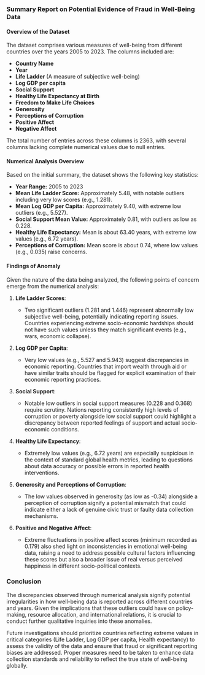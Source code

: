 ### Summary Report on Potential Evidence of Fraud in Well-Being Data

#### Overview of the Dataset
The dataset comprises various measures of well-being from different countries over the years 2005 to 2023. The columns included are:

- **Country Name**
- **Year**
- **Life Ladder** (A measure of subjective well-being)
- **Log GDP per capita**
- **Social Support**
- **Healthy Life Expectancy at Birth**
- **Freedom to Make Life Choices**
- **Generosity**
- **Perceptions of Corruption**
- **Positive Affect**
- **Negative Affect**

The total number of entries across these columns is 2363, with several columns lacking complete numerical values due to null entries. 

#### Numerical Analysis Overview
Based on the initial summary, the dataset shows the following key statistics:

- **Year Range:** 2005 to 2023
- **Mean Life Ladder Score:** Approximately 5.48, with notable outliers including very low scores (e.g., 1.281).
- **Mean Log GDP per Capita:** Approximately 9.40, with extreme low outliers (e.g., 5.527).
- **Social Support Mean Value:** Approximately 0.81, with outliers as low as 0.228.
- **Healthy Life Expectancy:** Mean is about 63.40 years, with extreme low values (e.g., 6.72 years).
- **Perceptions of Corruption:** Mean score is about 0.74, where low values (e.g., 0.035) raise concerns.

#### Findings of Anomaly
Given the nature of the data being analyzed, the following points of concern emerge from the numerical analysis:

1. **Life Ladder Scores**: 
   - Two significant outliers (1.281 and 1.446) represent abnormally low subjective well-being, potentially indicating reporting issues. Countries experiencing extreme socio-economic hardships should not have such values unless they match significant events (e.g., wars, economic collapse).

2. **Log GDP per Capita**:
   - Very low values (e.g., 5.527 and 5.943) suggest discrepancies in economic reporting. Countries that import wealth through aid or have similar traits should be flagged for explicit examination of their economic reporting practices.

3. **Social Support**: 
   - Notable low outliers in social support measures (0.228 and 0.368) require scrutiny. Nations reporting consistently high levels of corruption or poverty alongside low social support could highlight a discrepancy between reported feelings of support and actual socio-economic conditions.

4. **Healthy Life Expectancy**: 
   - Extremely low values (e.g., 6.72 years) are especially suspicious in the context of standard global health metrics, leading to questions about data accuracy or possible errors in reported health interventions.

5. **Generosity and Perceptions of Corruption**:
   - The low values observed in generosity (as low as -0.34) alongside a perception of corruption signify a potential mismatch that could indicate either a lack of genuine civic trust or faulty data collection mechanisms.

6. **Positive and Negative Affect**:
   - Extreme fluctuations in positive affect scores (minimum recorded as 0.179) also shed light on inconsistencies in emotional well-being data, raising a need to address possible cultural factors influencing these scores but also a broader issue of real versus perceived happiness in different socio-political contexts.

### Conclusion
The discrepancies observed through numerical analysis signify potential irregularities in how well-being data is reported across different countries and years. Given the implications that these outliers could have on policy-making, resource allocation, and international relations, it is crucial to conduct further qualitative inquiries into these anomalies.

Future investigations should prioritize countries reflecting extreme values in critical categories (Life Ladder, Log GDP per capita, Health expectancy) to assess the validity of the data and ensure that fraud or significant reporting biases are addressed. Proper measures need to be taken to enhance data collection standards and reliability to reflect the true state of well-being globally.